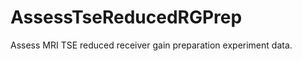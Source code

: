 AssessTseReducedRGPrep
======================

Assess MRI TSE reduced receiver gain preparation experiment data.
